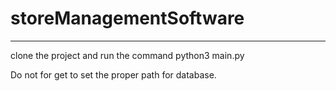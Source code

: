 # storeManagementSoftware
------------------------------------------------------------------------------

clone the project and run the command 
python3 main.py

Do not for get to set the proper path for database.

